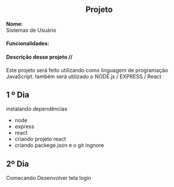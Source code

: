 ## <center> Projeto
**Nome:**  
Sistemas de Usuário

#### Funcionalidades:


#### Descrição desse projeto //
Este projeto será feito utilizando como linguagem de programação JavaScript. também será utilizado o NODE.js / EXPRESS / React
  

## 1 º Dia
 instalando dependências
- node
- express
- react
- criando projeto react
- criando packege.json e o git ingnore
## 2º Dia 
Comecando Desenvolver tela login
